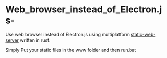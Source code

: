# Web_browser_instead_of_Electron.js-
Use web browser instead of Electron.js using multiplatform [static-web-server](https://github.com/static-web-server/static-web-server) written in rust.

Simply Put your static files in the www folder and then run.bat
